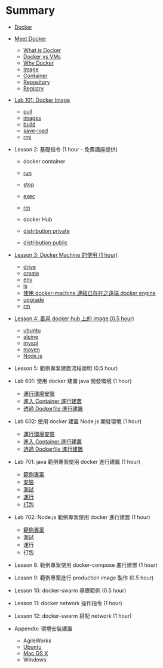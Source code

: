 # Summary

- [Docker](docker/README.md)
- [Meet Docker](docker/000-intro/README.md)

  - [What is Docker](docker/000-intro/what/README.md)
  - [Docker vs VMs](docker/000-intro/compare/README.md)
  - [Why Docker](docker/000-intro/why/README.md)
  - [Image](docker/000-intro/image/README.md)
  - [Container](docker/000-intro/container/README.md)
  - [Repository](docker/000-intro/repository/README.md)
  - [Registry](docker/000-intro/registry/README.md)

- [Lab 101: Docker Image](docker/basic/101-image/README.md)

  - [pull](docker/basic/101-image/pull/README.md)
  - [images](docker/basic/101-image/images/README.md)
  - [build](docker/basic/101-image/build/README.md)
  - [save-load](docker/basic/101-image/save-load/README.md)
  - [rmi](docker/basic/101-image/rmi/README.md)

- Lesson 2: 基礎指令 (1 hour - 免費講座提供)

  - docker container

  - [run](docker/basic/container/run/README.md)

  - [stop](docker/basic/container/stop/README.md)

  - [exec](docker/basic/container/exec/README.md)

  - [rm](docker/basic/container/rm/README.md)

  - docker Hub

  - [distribution private](docker/basic/hub/distribution-private/README.md)

  - [distribution public](docker/basic/hub/distribution-public/README.md)

- [Lesson 3: Docker Machine 的使用 (1 hour)](docker/machine/README.md)

  - [drive](docker/machine/drive/README.md)
  - [create](docker/machine/create/README.md)
  - [env](docker/machine/env/README.md)
  - [ls](docker/machine/ls/README.md)
  - [使用 docker-machine 連結已存在之遠端 docker engine](docker/machine/exist-remote-docker/README.md)
  - [upgrade](docker/machine/upgrade/README.md)
  - [rm](docker/machine/rm/README.md)

- [Lesson 4: 善用 docker hub 上的 image (0.5 hour)](docker/hub/README.md)

  - [ubuntu](docker/hub/ubuntu/README.md)
  - [alpine](docker/hub/alpine/README.md)
  - [mysql](docker/hub/mysql/README.md)
  - [maven](docker/hub/maven/README.md)
  - [Node.js](docker/hub/nodejs/README.md)

- Lesson 5: 範例專案建置流程說明 (0.5 hour)

- Lab 601: 使用 docker 建置 java 開發環境 (1 hour)

  - [運行環境安裝](docker/project/java/env/README.md)
  - [進入 Container 進行建置](docker/project/java/env-docker-build/README.md)
  - [透過 Dockerfile 進行建置](docker/project/java/env-dockerfile/README.md)

- Lab 602: 使用 docker 建置 Node.js 開發環境 (1 hour)

  - [運行環境安裝](docker/project/nodejs/env/README.md)
  - [進入 Container 進行建置](docker/project/nodejs/env-docker-build/README.md)
  - [透過 Dockerfile 進行建置](docker/project/nodejs/env-dockerfile/README.md)

- Lab 701: java 範例專案使用 docker 進行建置 (1 hour)

  - [範例專案](docker/project/java/repository/README.md)
  - [安裝](docker/project/java/mvn-install/README.md)
  - [測試](docker/project/java/mvn-test/README.md)
  - [運行](docker/project/java/mvn-run/README.md)
  - [打包](docker/project/java/mvn-package/README.md)

- Lab 702: Node.js 範例專案使用 docker 進行建置 (1 hour)

  - [範例專案](docker/project/nodejs/repository/README.md)
  - 測試
  - 運行
  - 打包

- Lesson 8: 範例專案使用 docker-compose 進行建置 (1 hour)

- Lesson 9: 範例專案進行 production image 製作 (0.5 hour)

- Lesson 10: docker-swarm 基礎範例 (0.5 hour)

- Lesson 11: docker network 操作指令 (1 hour)

- Lesson 12: docker-swarm 搭配 network (1 hour)

- Appendix: 環境安裝建置

  - AgileWorks
  - [Ubuntu](docker/install/ubuntu/README.md)
  - [Mac OS X](docker/install/osx/README.md)
  - Windows
